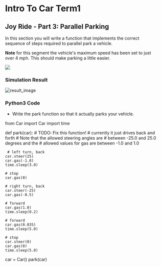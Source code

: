 # Intro To Car Term1

## Joy Ride - Part 3: Parallel Parking
In this section you will write a function that implements the correct sequence of steps required to parallel park a vehicle.

**Note** for this segment the vehicle's maximum speed has been set to just over 4 mph. This should make parking a little easier.

![](https://upload.wikimedia.org/wikipedia/commons/2/26/ParallelParkingAnimation.gif)

### Simulation Result
![result_image](./parking_result.gif)

### Python3 Code
* Write the park function so that it actually parks your vehicle.

from Car import Car
import time

def park(car):
    # TODO: Fix this function!
    #  currently it just drives back and forth
    #  Note that the allowed steering angles are
    #  between -25.0 and 25.0 degrees and the 
    #  allowed values for gas are between -1.0 and 1.0
    
     # left turn, back
    car.steer(25)
    car.gas(-1.0)
    time.sleep(3.0) 

    # stop
    car.gas(0)
    
    # right turn, back
    car.steer(-25)
    car.gas(-0.5)

    # forward
    car.gas(1.0)
    time.sleep(0.2)

    # forward 
    car.gas(0.035)
    time.sleep(5.0)
    
    # stop
    car.steer(0)
    car.gas(0)
    time.sleep(5.0)    
    

car = Car()
park(car)


